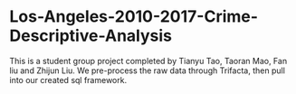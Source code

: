 # Los-Angeles-2010-2017-Crime-Descriptive-Analysis
This is a student group project completed by Tianyu Tao, Taoran Mao, Fan liu and Zhijun Liu.
We pre-process the raw data through Trifacta, then pull into our created sql framework.
